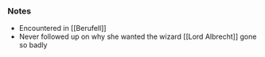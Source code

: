 ### Notes 

- Encountered in [[Berufell]]
- Never followed up on why she wanted the wizard [[Lord Albrecht]] gone so badly